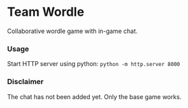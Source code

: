 # Team Wordle
Collaborative wordle game with in-game chat.

### Usage
Start HTTP server using python:
`python -m http.server 8000`

### Disclaimer
The chat has not been added yet. Only the base game works.
